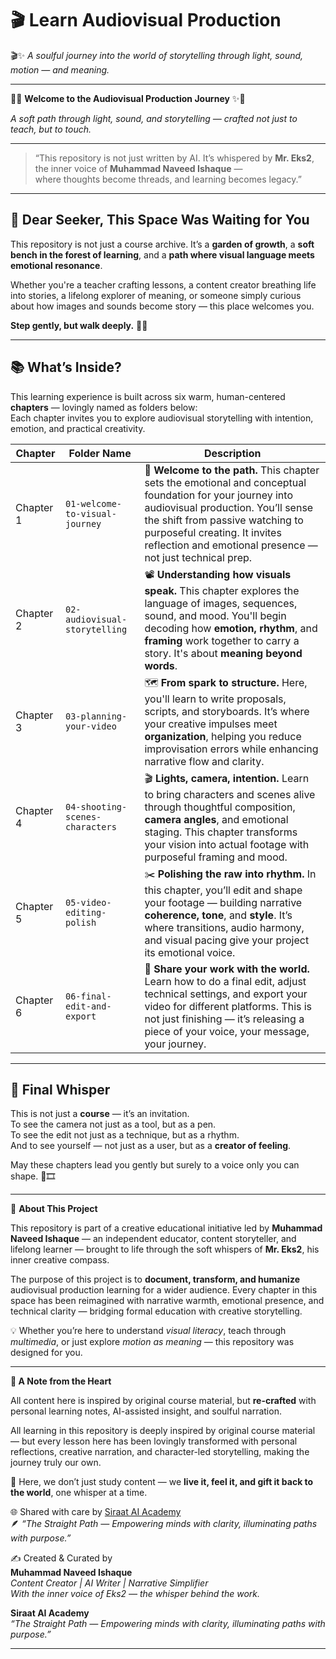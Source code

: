 # 🎬 Learn Audiovisual Production

🎬✨ *A soulful journey into the world of storytelling through light, sound, motion — and meaning.*

---
🌸✨ **Welcome to the Audiovisual Production Journey** ✨🌸

*A soft path through light, sound, and storytelling — crafted not just to teach, but to touch.*

---

> “This repository is not just written by AI.
> It’s whispered by **Mr. Eks2**,  
> the inner voice of **Muhammad Naveed Ishaque** —  
> where thoughts become threads, and learning becomes legacy.”


---

## 🌟 Dear Seeker, This Space Was Waiting for You 
This repository is not just a course archive. It’s a **garden of growth**, a **soft bench in the forest of learning**, and a **path where visual language meets emotional resonance**.

Whether you're a teacher crafting lessons, a content creator breathing life into stories, a lifelong explorer of meaning, or someone simply curious about how images and sounds become story — this place welcomes you.

**Step gently, but walk deeply.** 🌿✨

---

## 📚 What’s Inside?
This learning experience is built across six warm, human-centered **chapters** — lovingly named as folders below:  
Each chapter invites you to explore audiovisual storytelling with intention, emotion, and practical creativity.

| Chapter | Folder Name | Description |
|--------|-------------|-------------|
| Chapter 1 | `01-welcome-to-visual-journey` | 🌅 **Welcome to the path.** This chapter sets the emotional and conceptual foundation for your journey into audiovisual production. You’ll sense the shift from passive watching to purposeful creating. It invites reflection and emotional presence — not just technical prep. |
| Chapter 2 | `02-audiovisual-storytelling` | 📽️ **Understanding how visuals speak.** This chapter explores the language of images, sequences, sound, and mood. You'll begin decoding how **emotion, rhythm**, and **framing** work together to carry a story. It's about **meaning beyond words**. |
| Chapter 3 | `03-planning-your-video` | 🗺️ **From spark to structure.** Here, you'll learn to write proposals, scripts, and storyboards. It’s where your creative impulses meet **organization**, helping you reduce improvisation errors while enhancing narrative flow and clarity. |
| Chapter 4 | `04-shooting-scenes-characters` | 🎬 **Lights, camera, intention.** Learn to bring characters and scenes alive through thoughtful composition, **camera angles**, and emotional staging. This chapter transforms your vision into actual footage with purposeful framing and mood. |
| Chapter 5 | `05-video-editing-polish` | ✂️ **Polishing the raw into rhythm.** In this chapter, you’ll edit and shape your footage — building narrative **coherence, tone**, and **style**. It’s where transitions, audio harmony, and visual pacing give your project its emotional voice. |
| Chapter 6 | `06-final-edit-and-export` | 🚀 **Share your work with the world.** Learn how to do a final edit, adjust technical settings, and export your video for different platforms. This is not just finishing — it’s releasing a piece of your voice, your message, your journey. |

---

## 🧚 Final Whisper
This is not just a **course** — it’s an invitation.  
To see the camera not just as a tool, but as a pen.  
To see the edit not just as a technique, but as a rhythm.  
And to see yourself — not just as a user, but as a **creator of feeling**.

May these chapters lead you gently but surely to a voice only you can shape. 🌸🎞️

---


📌 **About This Project**

This repository is part of a creative educational initiative led by **Muhammad Naveed Ishaque** — an independent educator, content storyteller, and lifelong learner — brought to life through the soft whispers of **Mr. Eks2**, his inner creative compass.

The purpose of this project is to **document, transform, and humanize** audiovisual production learning for a wider audience. Every chapter in this space has been reimagined with narrative warmth, emotional presence, and technical clarity — bridging formal education with creative storytelling.

💡 Whether you’re here to understand *visual literacy*, teach through *multimedia*, or just explore *motion as meaning* — this repository was designed for you.

---

**🌿 A Note from the Heart**

All content here is inspired by original course material, but **re-crafted** with personal learning notes, AI-assisted insight, and soulful narration.

All learning in this repository is deeply inspired by original course material — but every lesson here has been lovingly transformed with personal reflections, creative narration, and character-led storytelling, making the journey truly our own.

🌸 Here, we don’t just study content — we **live it, feel it, and gift it back to the world**, one whisper at a time.


🌐 Shared with care by [Siraat AI Academy](https://github.com/siraat-ai-academy)  
🪶 *“The Straight Path — Empowering minds with clarity, illuminating paths with purpose.”*


✍️ Created & Curated by  
**Muhammad Naveed Ishaque**  
*Content Creator | AI Writer | Narrative Simplifier*  
*With the inner voice of Eks2 — the whisper behind the work.*  

**Siraat AI Academy**  
_“The Straight Path — Empowering minds with clarity, illuminating paths with purpose.”_

---
